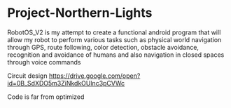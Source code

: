 # Project-Northern-Lights
RobotOS_V2 is my attempt to create a functional android program that will allow my robot to perform various tasks such as physical world navigation through GPS, route following, color detection, obstacle avoidance, recognition and avoidance of humans and also navigation in closed spaces through voice commands

Circuit design
https://drive.google.com/open?id=0B_SdXDO5m3ZiNkdkOUlnc3pCVWc

Code is far from optimized

